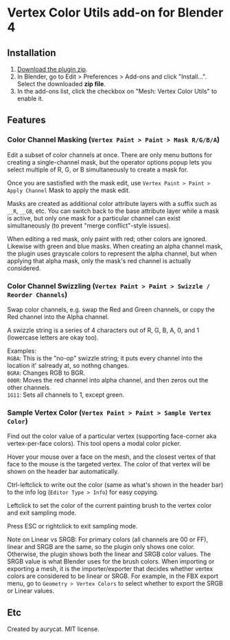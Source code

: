 # Vertex Color Utils add-on for Blender 4

## Installation

1. [Download the plugin zip](https://gitlab.com/aurycat/blender-vertex-color-utils/-/archive/main/blender-vertex-color-utils-main.zip).
2. In Blender, go to Edit > Preferences > Add-ons and click "Install...". Select the downloaded **zip file**.
3. In the add-ons list, click the checkbox on "Mesh: Vertex Color Utils" to enable it.

## Features

### Color Channel Masking (`Vertex Paint > Paint > Mask R/G/B/A`)

   Edit a subset of color channels at once. There are only menu buttons for creating a single-channel mask, but the operator options popup lets you select multiple of R, G, or B simultaneously to create a mask for.

   Once you are sastisfied with the mask edit, use `Vertex Paint > Paint > Apply Channel` Mask to apply the mask edit.

   Masks are created as additional color attribute layers with a suffix such as `__R`, `__GB`, etc. You can switch back to the base attribute layer while a mask is active, but only one mask for a particular channel can exist simultaneously (to prevent "merge conflict"-style issues).

   When editing a red mask, only paint with red; other colors are ignored. Likewise with green and blue masks. When creating an alpha channel mask, the plugin uses grayscale colors to represent the alpha channel, but when applying that alpha mask, only the mask's red channel is actually considered.

### Color Channel Swizzling (`Vertex Paint > Paint > Swizzle / Reorder Channels`)

   Swap color channels, e.g. swap the Red and Green channels, or copy the Red channel into the Alpha channel.

   A swizzle string is a series of 4 characters out of R, G, B, A, 0, and 1 (lowercase letters are okay too).

   Examples:\
   `RGBA`: This is the "no-op" swizzle string; it puts every channel into the location it' salready at, so nothng changes.\
   `BGRA`: Changes RGB to BGR.\
   `000R`: Moves the red channel into alpha channel, and then zeros out the other channels.\
   `1G11`: Sets all channels to 1, except green.


### Sample Vertex Color (`Vertex Paint > Paint > Sample Vertex Color`)

   Find out the color value of a particular vertex (supporting face-corner aka vertex-per-face colors). This tool opens a modal color picker.

   Hover your mouse over a face on the mesh, and the closest vertex of that face to the mouse is the targeted vertex. The color of that vertex will be shown on the header bar automatically.

   Ctrl-leftclick to write out the color (same as what's shown in the header bar) to the info log (`Editor Type > Info`) for easy copying.

   Leftclick to set the color of the current painting brush to the vertex color and exit sampling mode.

   Press ESC or rightclick to exit sampling mode.

   Note on Linear vs SRGB: For primary colors (all channels are 00 or FF), linear and SRGB are the same, so the plugin only shows one color. Otherwise, the plugin shows both the linear and SRGB color values. The SRGB value is what Blender uses for the brush colors. When importing or exporting a mesh, it is the importer/exporter that decides whether vertex colors are considered to be linear or SRGB. For example, in the FBX export menu, go to `Geometry > Vertex Colors` to select whether to export the SRGB or Linear values.

## Etc

Created by aurycat. MIT license.